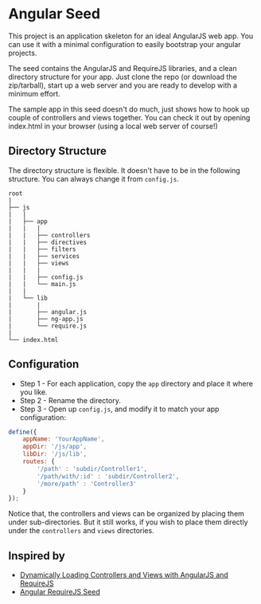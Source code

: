 Angular Seed
============

This project is an application skeleton for an ideal AngularJS web app. You can use it with a minimal configuration to easily bootstrap your angular projects.

The seed contains the AngularJS and RequireJS libraries, and a clean directory structure for your app. Just clone the repo (or download the zip/tarball), start up a web server and you are ready to develop with a minimum effort.

The sample app in this seed doesn't do much, just shows how to hook up couple of controllers and views together. You can check it out by opening index.html in your browser (using a local web server of course!)


Directory Structure
-------------------

The directory structure is flexible. It doesn't have to be in the following structure. You can always change it from `config.js`.

	root
	|
	├── js
	|   |
	|   ├── app
	|   |   |
	|   |   ├── controllers
	|   |   ├── directives
	|   |   ├── filters
	|   |   ├── services
	|   |   ├── views
	|   |   |
	|   |   ├── config.js
	|   |   └── main.js
	|   |
	|   └── lib
	|       |
	|       ├── angular.js
	|       ├── ng-app.js
	|       └── require.js
	|
	└── index.html


Configuration
-------------

* Step 1 - For each application, copy the `app` directory and place it where you like.
* Step 2 - Rename the directory.
* Step 3 - Open up `config.js`, and modify it to match your app configuration:

````javascript
define({
	appName: 'YourAppName',
	appDir: '/js/app',
	libDir: '/js/lib',
	routes: {
		'/path' : 'subdir/Controller1',
		'/path/with/:id' : 'subdir/Controller2',
		'/more/path' : 'Controller3'
	}
});
````

Notice that, the controllers and views can be organized by placing them under sub-directories. But it still works, if you wish to place them directly under the `controllers` and `views` directories.


Inspired by
-----------

- [Dynamically Loading Controllers and Views with AngularJS and RequireJS](http://weblogs.asp.net/dwahlin/archive/2013/05/22/dynamically-loading-controllers-and-views-with-angularjs-and-requirejs.aspx)
- [Angular RequireJS Seed](https://github.com/tnajdek/angular-requirejs-seed)
